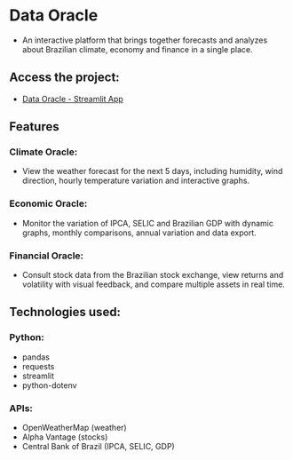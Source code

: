 # Data Oracle
- An interactive platform that brings together forecasts and analyzes about Brazilian climate, economy and finance in a single place.

## Access the project:
- [Data Oracle - Streamlit App](https://data-oracle.streamlit.app)

## Features
### Climate Oracle:
- View the weather forecast for the next 5 days, including humidity, wind direction, hourly temperature variation and interactive graphs.

### Economic Oracle:
- Monitor the variation of IPCA, SELIC and Brazilian GDP with dynamic graphs, monthly comparisons, annual variation and data export.

### Financial Oracle:
- Consult stock data from the Brazilian stock exchange, view returns and volatility with visual feedback, and compare multiple assets in real time.

## Technologies used:  
### Python:
- pandas
- requests
- streamlit
- python-dotenv

### APIs:
- OpenWeatherMap (weather)
- Alpha Vantage (stocks)
- Central Bank of Brazil (IPCA, SELIC, GDP)
